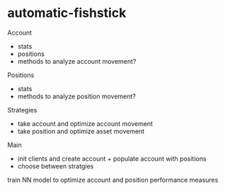 # automatic-fishstick

Account
- stats
- positions
- methods to analyze account movement?

Positions
- stats
- methods to analyze position movement?

Strategies
- take account and optimize account movement 
- take position and optimize asset movement

Main
- init clients and create account + populate account with positions
- choose between stratgies 


train NN model to optimize account and position performance measures